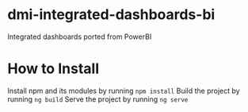 # dmi-integrated-dashboards-bi
Integrated dashboards ported from PowerBI

# How to Install
Install npm and its modules by running `npm install` 
Build the project by running `ng build`
Serve the project by running `ng serve`
